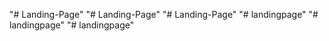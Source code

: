 "# Landing-Page" 
"# Landing-Page" 
"# Landing-Page" 
"# landingpage" 
"# landingpage" 
"# landingpage" 
